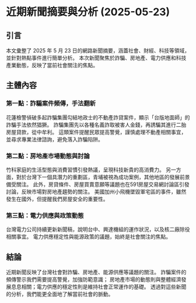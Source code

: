 # 近期新聞摘要與分析 (2025-05-23)

## 引言

本文彙整了 2025 年 5 月 23 日的網路新聞摘要，涵蓋社會、財經、科技等領域，並針對熱點事件進行簡單分析。 本次新聞聚焦於詐騙、房地產、電力供應和科技產業動態，反映了當前社會關注的焦點。

## 主體內容

### 第一點：詐騙案件頻傳，手法翻新

花蓮檢警偵破多起詐騙集團勾結地政士的不動產詐貸案件，顯示「台版地面師」的詐騙手法依然猖獗。 詐騙集團先以各種名義詐取被害人金錢，再誘騙其進行二胎房屋貸款，從中牟利。 這類案件提醒民眾提高警覺，謹慎處理不動產相關事宜，並尋求專業法律諮詢，避免落入詐騙陷阱。

### 第二點：房地產市場動態與討論

竹科家庭的生活型態與消費習慣引發熱議，呈現科技新貴的高消費力。 另一方面，對於台灣下一個具潛力的重劃區，青埔被視為成功案例，其他地區的發展前景備受關注。 此外，房貸條件、房屋買賣意願等議題也在591房屋交易網討論區引發討論，反映市場對房地產趨勢的關注。 美國加州小飛機墜毀軍宅區的事件，雖然發生在國外，但提醒我們房屋安全的重要性。

### 第三點：電力供應與政策動態

台灣電力公司持續更新新聞稿，說明台中、興達機組的運作狀況，以及核二廠除役相關事宜。 電力供應穩定性與能源政策的議題，始終是社會關注的焦點。

## 結論

近期新聞反映了台灣社會對詐騙、房地產、能源供應等議題的關注。 詐騙案件的頻傳警示我們需要提高警覺，加強防範意識； 房地產市場的動態則與整體經濟發展息息相關；電力供應的穩定性則是維持社會正常運作的基礎。 透過對這些新聞的分析，我們能更全面地了解當前社會的脈動。
